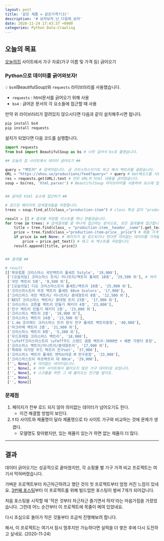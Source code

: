 ```yaml
---
layout: post
title: '같은 제품 = 같은가격?(3)'
description: '# 보자보자_넌_다음에_보자'
date: 2020-11-24 17:43:37 +0900
categories: Python Data-Crawling
---
```

## 오늘의 목표
[오늘의집][today's_home] 사이트에서 가구 자료(가구 이름 및 가격 등) 긁어오기

### Python으로 데이터를 긁어와보자!
💡 `bs4`(BeautifulSoup)와 `requests` 라이브러리를 사용했습니다.

- `requests` : html문서를 긁어오기 위해 사용
- `bs4` : 긁어온 문서의 각 요소들에 접근할 때 사용 

만약 위 라이브러리가 깔려있지 않으시다면 다음과 같이 설치해주시면 됩니다.

```bash
pip install bs4
pip install requests
```

설치가 되었다면 다음 코드를 실행합니다.

```python
import requests 
from bs4 import BeautifulSoup as bs # 너무 길어서 bs로 줄였습니다.

## 오늘의 집 사이트에서 데이터 긁어오기 ##

query = "벽트리" # 검색어입니다. 곧 크리스마스이기도 하고 해서 벽트리를 골랐습니다.
URL = "https://ohou.se/productions/feed?query=" + query # Get메소드를 사용하므로 ?뒤에 쿼리문을 작성해줍니다.
res = requests.get(URL).text # 만든 URL의 html 내용을 긁어왔습니다.
soup = bs(res, 'html.parser') # BeautifulSoup 라이브러리를 사용하여 요소에 접근 가능한 변수를 하나 만들었습니다.


## 긁어온 html 요소에 접근하기 ##

# 로드된 페이지의 검색결과들을 저장합니다.
trees = soup.find_all(class_="production-item") # class 특성 값이 "production-item"인 태그들을 전부 찾습니다.

result = [] # 결과를 저장할 리스트를 하나 만들었습니다.
for tree in trees: # 검색결과물 중 하나씩 접근하는 방식으로, 모든 결과물에 접근합니다.
    title = tree.find(class_ = "production-item__header__name").get_text() # 제품명이 들어있는 태그를 찾습니다.
    price = tree.find(class_="production-item-price__price") # 제품 가격이 들어있는 태그를 찾습니다.
    if price is not None: # 페이지가 덜 로드되거나 한다면 의미없는 데이터를 가져올 수 있습니다.
        price = price.get_text() # 태그 속 텍스트를 저장합니다.
    result.append([title, price])


## 결과물 ##

# result
[['북유럽풍 크리스마스 국민벽트리 풀세트 5style', '19,900'],
 ['[오늘의딜] 크리스마스 트리/ 미니트리/벽트리 풀세트 18종', '29,500 외'], # 여러 가구를 묶어 정렬해두었기 때문에 '외'가 붙습니다.
 ['국민 벽트리 5종', '8,500 외'],
 ['[오늘의딜] 디오 크리스마스트리 풀세트/벽트리 10종', '25,900 외'],
 ['크리스마스트리 하프 벽트리 풀세트 60cm 3colors', '17,900'],
 ['크리스마스 국민 벽트리/ 미니트리/ 중대형트리 8종', '12,500 외'],
 ['BEST 크리스마스 벽트리/ 중대형 트리 23종', '17,900 외'],
 ['크리스마스 코튼볼 벽트리 만들기 패키지 4종', '23,800'],
 ['전구 벽트리 만들기 패키지 2종', '23,800 외'],
 ['크리스마스 벽트리 2종', '18,900 외'],
 ['크리스마스 벽트리 14종', '13,500 외'],
 ['1.4m 조이레드 크리스마스 트리 장식 전구 풀세트 벽트리증정', '40,900'],
 ['마크라메 벽트리 2종', '21,900 외'],
 ['크리스마스 벽트리 8종', '5,200 외'],
 ['우드프레임 크리스마스 벽트리', '18,900'],
 ['\ufeff크리스마스트리 \ufeff우드 스탠드 겸용 벽트리-3000번 + 예쁜 가렌더 증정', '19,500'],
 ['크리스마스 벽트리/미니트리/중대형트리', '17,900 외'],
 ['목화와 아가양 우드 벽트리 전구set', '37,900'],
 ['크리스마스 벽트리 풀세트 엔틱브라운 M 전구포함', '23,900'],
 ['크리스마스트리 하프벽트리 대 80cm', '29,900'],
 ['', None], # 의미없는 데이터입니다.
 ['', None], # 아마 사이트에서 불러오지 않은 가구 데이터로 보입니다.
 ['', None], # 스크롤을 하면 그 때 불러오는 친구들 말이죠.
 ['', None],
 ['', None]]

```

### 문제점
1. 페이지가 전부 로드 되지 않아 의미없는 데이터가 넘어오기도 한다.
    - 이건 해결할 방법이 보인다.
2. ❗ 타 사이트와 제품명이 달라 제품명으로 타 사이트 가구와 비교하는 것에 문제가 생겼다.
    - 모델명도 찾아봤지만, 있는 제품이 있는가 하면 없는 제품이 더 많다.

---

## 결과

데이터 긁어오기는 성공적으로 끝마쳤지만, 각 쇼핑몰 별 가구 가격 비교 프로젝트는 여기서 막혀버렸습니다.

가벼운 프로젝트부터 차근차근하려고 했던 것이 첫 프로젝트부터 엄청 커진 느낌이 있네요. [3번째 포스팅][third-post]부터 이 프로젝트를 위해 빌드업한 포스팅이 벌써 7개가 되어갑니다.

처음 포스팅을 시작할 때 '작은 것부터 차근차근 즐기면서 하자'라는 마음가짐을 가졌었습니다. 그런데 어느 순간부터 이 프로젝트에 목줄이 메여 있었네요. 

다시 초심으로 돌아가 작은 것들부터 조금씩 진행해보려 합니다.

해서, 이 프로젝트는 여기서 잠시 멈추지만 가능하다면 실력을 더 쌓은 후에 다시 도전하고 싶네요. (2020-11-24)



[today's_home]: http://www.ohou.se/
[third-post]: /posts/post-3